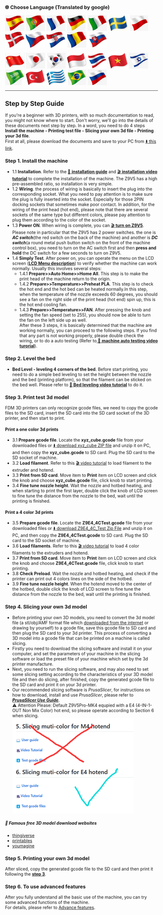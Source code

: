 ### :globe_with_meridians: Choose Language (Translated by google)
[![](../../lanpic/ES.png)](https://github-com.translate.goog/ZONESTAR3D/Z9/tree/main/Z9V5/Z9V5-MK4/step_by_step.md?_x_tr_sl=en&_x_tr_tl=es)
[![](../../lanpic/PT.png)](https://github-com.translate.goog/ZONESTAR3D/Z9/tree/main/Z9V5/Z9V5-MK4/step_by_step.md?_x_tr_sl=en&_x_tr_tl=pt)
[![](../../lanpic/FR.png)](https://github-com.translate.goog/ZONESTAR3D/Z9/tree/main/Z9V5/Z9V5-MK4/step_by_step.md?_x_tr_sl=en&_x_tr_tl=fr)
[![](../../lanpic/DE.png)](https://github-com.translate.goog/ZONESTAR3D/Z9/tree/main/Z9V5/Z9V5-MK4/step_by_step.md?_x_tr_sl=en&_x_tr_tl=de)
[![](../../lanpic/IT.png)](https://github-com.translate.goog/ZONESTAR3D/Z9/tree/main/Z9V5/Z9V5-MK4/step_by_step.md?_x_tr_sl=en&_x_tr_tl=it)
[![](../../lanpic/SW.png)](https://github-com.translate.goog/ZONESTAR3D/Z9/tree/main/Z9V5/Z9V5-MK4/step_by_step.md?_x_tr_sl=en&_x_tr_tl=sv)
[![](../../lanpic/PL.png)](https://github-com.translate.goog/ZONESTAR3D/Z9/tree/main/Z9V5/Z9V5-MK4/step_by_step.md?_x_tr_sl=en&_x_tr_tl=pl)
[![](../../lanpic/DK.png)](https://github-com.translate.goog/ZONESTAR3D/Z9/tree/main/Z9V5/Z9V5-MK4/step_by_step.md?_x_tr_sl=en&_x_tr_tl=da)
[![](../../lanpic/CZ.png)](https://github-com.translate.goog/ZONESTAR3D/Z9/tree/main/Z9V5/Z9V5-MK4/step_by_step.md?_x_tr_sl=en&_x_tr_tl=cs)
[![](../../lanpic/HR.png)](https://github-com.translate.goog/ZONESTAR3D/Z9/tree/main/Z9V5/Z9V5-MK4/step_by_step.md?_x_tr_sl=en&_x_tr_tl=hr)
[![](../../lanpic/RO.png)](https://github-com.translate.goog/ZONESTAR3D/Z9/tree/main/Z9V5/Z9V5-MK4/step_by_step.md?_x_tr_sl=en&_x_tr_tl=ro)
[![](../../lanpic/SK.png)](https://github-com.translate.goog/ZONESTAR3D/Z9/tree/main/Z9V5/Z9V5-MK4/step_by_step.md?_x_tr_sl=en&_x_tr_tl=sk)

[![](../../lanpic/CN.png)](https://github-com.translate.goog/ZONESTAR3D/Z9/tree/main/Z9V5/Z9V5-MK4/step_by_step.md?_x_tr_sl=en&_x_tr_tl=zh-CN)
[![](../../lanpic/JP.png)](https://github-com.translate.goog/ZONESTAR3D/Z9/tree/main/Z9V5/Z9V5-MK4/step_by_step.md?_x_tr_sl=en&_x_tr_tl=ja)
[![](../../lanpic/KR.png)](https://github-com.translate.goog/ZONESTAR3D/Z9/tree/main/Z9V5/Z9V5-MK4/step_by_step.md?_x_tr_sl=en&_x_tr_tl=ko)
[![](../../lanpic/ID.png)](https://github-com.translate.goog/ZONESTAR3D/Z9/tree/main/Z9V5/Z9V5-MK4/step_by_step.md?_x_tr_sl=en&_x_tr_tl=id)
[![](../../lanpic/TH.png)](https://github-com.translate.goog/ZONESTAR3D/Z9/tree/main/Z9V5/Z9V5-MK4/step_by_step.md?_x_tr_sl=en&_x_tr_tl=th)
[![](../../lanpic/VN.png)](https://github-com.translate.goog/ZONESTAR3D/Z9/tree/main/Z9V5/Z9V5-MK4/step_by_step.md?_x_tr_sl=en&_x_tr_tl=vi)
[![](../../lanpic/IL.png)](https://github-com.translate.goog/ZONESTAR3D/Z9/tree/main/Z9V5/Z9V5-MK4/step_by_step.md?_x_tr_sl=en&_x_tr_tl=iw)
[![](../../lanpic/SA.png)](https://github-com.translate.goog/ZONESTAR3D/Z9/tree/main/Z9V5/Z9V5-MK4/step_by_step.md?_x_tr_sl=en&_x_tr_tl=ar)
[![](../../lanpic/TR.png)](https://github-com.translate.goog/ZONESTAR3D/Z9/tree/main/Z9V5/Z9V5-MK4/step_by_step.md?_x_tr_sl=en&_x_tr_tl=tr)
[![](../../lanpic/GR.png)](https://github-com.translate.goog/ZONESTAR3D/Z9/tree/main/Z9V5/Z9V5-MK4/step_by_step.md?_x_tr_sl=en&_x_tr_tl=el)
[![](../../lanpic/BR.png)](https://github-com.translate.goog/ZONESTAR3D/Z9/tree/main/Z9V5/Z9V5-MK4/step_by_step.md?_x_tr_sl=en&_x_tr_tl=pt)
[![](../../lanpic/RU.png)](https://github-com.translate.goog/ZONESTAR3D/Z9/tree/main/Z9V5/Z9V5-MK4/step_by_step.md?_x_tr_sl=en&_x_tr_tl=ru)

-----
## Step by Step Guide
If you're a beginner with 3D printers, with so much documentation to read, you might not know where to start. Don't worry, we'll go into the details of these documents next step by step. In a word, you need to do 4 steps **Install the machine - Printing test file - Slicing your own 3d file - Printing your 3d file**.      
First at all, please download the documents and save to your PC from [:arrow_down: this link](https://github.com/ZONESTAR3D/Z9/tree/main/Z9V5/Z9V5-MK4#download-z9v5-mk4-files).
### Step 1. Install the machine
- 1.1 **Installation**. Refer to the [:blue_book: **installation guide**](./1.Installation_and_User_Guide/Z9V5Pro-MK4_Installation_and_User_Guide_EN.pdf) and [ :clapper: **installation video tutorial**](https://youtu.be/Xa3Q1m6HbDI) to complete the installation of the machine. The Z9V5 has a high pre-assembled ratio, so installation is very simple. 
- 1.2 **Wiring**. the process of wiring is basically to insert the plug into the corresponding socket. What you need to pay attention is to make sure the plug is fully inserted into the socket. Especially for those 2PIN docking sockets that sometimes make poor contact. In addition, for the wiring of the print head (hot end), please note that there are several sockets of the same type but different colors, please pay attention to plug them according to the color of the socket.
- 1.3 **Power ON**. When wiring is complete, you can [:clapper: **turn on Z9V5**](https://youtu.be/xTlMHtxkGoY). Please note in particular that the Z9V5 has 2 power switches. the one is ***AC switch***(the red switch on the back of the machine) and another is ***DC switch***(a round metal push button switch on the front of the machine control box), you need to turn on the AC switch first and then **press and hold** the DC switch for a few seconds to turn on Z9V5.
- 1.4 **Simply Test**. After power on, you can operate the menu on the LCD screen ([**LCD Menu description**](./1.Installation_and_User_Guide/LCD_DWIN_MENU_Description.md)) to verify whether the machine can work normally. Usually this involves several steps:
  - 1.4.1 **Prepare>>Auto Home>>Home All**. This step is to make the print head of the machine return to the origin.
  - 1.4.2 **Prepare>>Temperature>>Preheat PLA**. This step is to check the hot end and the hot bed can be heated normally.In this step, when the temperature of the nozzle exceeds 60 degrees, you should see a fan on the right side of the print head (hot end) spin up, this is the hot end cooling fan. 
  - 1.4.3 **Prepare>>Temperature>>FAN**. After pressing the knob and setting the fan speed (set to 255), you should now be able to turn the fan on the left side up as well.   
  After these 3 steps, it is basically determined that the machine are working normally, you can proceed to the following steps. If you find that any part is not working properly, please double check the wiring, or to do a auto testing (Refer to[ :movie_camera: **machine auto testing video turorial**](https://youtu.be/Mf92BlmKA0A)).

### Step 2. Level the bed
- **Bed Level - leveling 4 corners of the bed**. Before start printing, you need to do a simple bed leveling to set the height between the nozzle and the bed (printing platform), so that the filament can be sticked on the bed well. Please refer to [:movie_camera: **Bed leveling video tutorial**](https://youtu.be/nxzB7ho1kNo) to do it.

### Step 3. Print test 3d model
FDM 3D printers can only recognize gcode files, we need to copy the gcode files to the SD card, insert the SD card into the SD card socket of the 3D printer, and then start to print.
#### Print a one color 3d prints
- 3.1 **Prepare gcode file**. Locate the **xyz_cube.gcode** file from your downloaded files or [:arrow_down: download xyz_cube ZIP file](./2.Test_gcode/xyz_cube.zip) and unzip it on PC, and then copy the **xyz_cube.gcode** to SD card. Plug the SD card to the SD socket of machine.
- 3.2 **Load filament**. Refer to this [:clapper: video tutorial](https://youtu.be/6aTF5QnFhi4) to load filament to the extruder and hotend.
- 3.3 **Print from SD card**. Move item to **Print** item on LCD screen and click the knob and choose **xyz_cube.gcode** file, click knob to start printing.
- 3.4 **Fine tune nozzle height**. Wait the nozzle and hotbed heating, and when starting to print the first layer, double click the knob of LCD screen to fine tune the distance from the nozzle to the bed, wait until the printing is finished.
#### Print a 4 color 3d prints
- 3.5 **Prepare gcode file**. Locate the **Z9E4_4CTest.gcode** file from your downloaded files or [:arrow_down: download Z9E4_4C_Test Zip File](./2.Test_gcode/E4_4C/Z9E4_4C_Test.zip) and unzip it on PC, and then copy the **Z9E4_4CTest.gcode** to SD card. Plug the SD card to the SD socket of machine.
- 3.6 **Load filaments**. Refer to this [:clapper: video tutorial](https://youtu.be/FyHrAMytlT8) to load 4 color filaments to the extruders and hotend.
- 3.7 **Print from SD card**. Move item to **Print** item on LCD screen and click the knob and choose **Z9E4_4CTest.gcode** file, click knob to start printing.
- 3.8 **Check Preload**. Wait the nozzle and hotbed heating, and check if the printer can print out 4 colors lines on the side of the hotbed.
- 3.9 **Fine tune nozzle height**. When the hotend moved to the center of the hotbed, double click the knob of LCD screen to fine tune the distance from the nozzle to the bed, wait until the printing is finished.

### Step 4. Slicing your own 3d model
- Before printing your own 3D models, you need to convert the 3d model file (a stl/obj/AMF format file which [downloaded from the internet](#📃-famous-free-3d-model-download-websites) or drawing by yourself) to a gcode file, save this gcode file to SD card and then plug the SD card to your 3d printer. This process of converting a 3D model into a gcode file that can be printed on a machine is called slicing.   
- Firstly you need to download the slicing software and install it on your computer, and set the parameters of your machine in the slicing software or load the preset file of your machine which set by the 3d printer manufacture.   
- Next, you need to run the slicing software, and may also need to set some slicing setting according to the characteristics of your 3D model file and then do slicing, after finished, copy the generated gcode file to the SD card and print it on your 3d printer.    
- Our recommended slicing software is *PrusaSlicer*, for instructions on how to download, install and use *PrusaSlicer*, please refer to [***PrusaSlicer Use Guide***](https://github.com/ZONESTAR3D/Slicing-Guide/tree/master/PrusaSlicer).     
:warning: Attention Please: Default Z9V5Pro-MK4 equpied with a E4 (4-IN-1-OUT Non Mix Color) hot end, so please operate according to Section 6 when slicing.     
![](./E4_NOT_M4.png)

##### :page_with_curl: Famous free 3D model download websites
- [thingiverse](https://www.thingiverse.com/)  
- [printables](https://www.printables.com/)  
- [youmagine](https://www.youmagine.com/)   

### Step 5. Printing your own 3d model
After sliced, copy the generated gcode file to the SD card and then print it following the [**step 3**](#step-3-print-test-3d-model).

### Step 6. To use advanced features
After you fully understand all the basic use of the machine, you can try some advanced functions of the machine.   
For details, please refer to [Advance features](https://github.com/ZONESTAR3D/Z9/tree/main/Z9V5/Z9V5-MK4#advanced-features).

